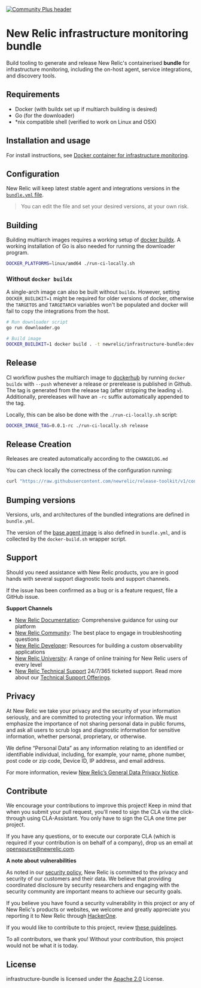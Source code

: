 [![Community Plus header](https://github.com/newrelic/opensource-website/raw/master/src/images/categories/Community_Plus.png)](https://opensource.newrelic.com/oss-category/#community-plus)

# New Relic infrastructure monitoring bundle

Build tooling to generate and release New Relic's containerised **bundle** for infrastructure monitoring, including the on-host agent, service integrations, and discovery tools.

## Requirements

- Docker (with buildx set up if multiarch building is desired)
- Go (for the downloader)
- *nix compatible shell (verified to work on Linux and OSX)

## Installation and usage

For install instructions, see [Docker container for infrastructure monitoring](https://docs.newrelic.com/docs/infrastructure/install-infrastructure-agent/linux-installation/docker-container-infrastructure-monitoring).

## Configuration

New Relic will keep latest stable agent and integrations versions in the [`bundle.yml` file](https://github.com/newrelic/infrastructure-bundle/blob/master/bundle.yml).

> You can edit the file and set your desired versions, at your own risk.

## Building

Building multiarch images requires a working setup of [docker buildx](https://docs.docker.com/buildx/working-with-buildx/).
A working installation of Go is also needed for running the downloader program.

```bash
DOCKER_PLATFORMS=linux/amd64 ./run-ci-locally.sh
```

### Without `docker buildx`

A single-arch image can also be built without `buildx`. However, setting `DOCKER_BUILDKIT=1` might be required for older versions of docker, otherwise the `TARGETOS` and `TARGETARCH` variables won't be populated and docker will fail to copy the integrations from the host.

```bash
# Run downloader script
go run downloader.go

# Build image
DOCKER_BUILDKIT=1 docker build . -t newrelic/infrastructure-bundle:dev
```

## Release

CI workflow pushes the multiarch image to [dockerhub](https://hub.docker.com/repository/docker/newrelic/infrastructure-bundle/tags) by running `docker buildx` with `--push` whenever a release or prerelease is published in Github. The tag is generated from the release tag (after stripping the leading `v`). Additionally, prereleases will have an `-rc` suffix automatically appended to the tag.

Locally, this can be also be done with the `./run-ci-locally.sh` script:

```bash
DOCKER_IMAGE_TAG=0.0.1-rc ./run-ci-locally.sh release
```

## Release Creation

Releases are created automatically according to the `CHANGELOG.md`

You can check locally the correctness of the configuration running:
```bash
curl "https://raw.githubusercontent.com/newrelic/release-toolkit/v1/contrib/ohi-release-notes/run.sh" | bash -s -- $(filter-out $@,$(MAKECMDGOALS))
```


## Bumping versions

Versions, urls, and architectures of the bundled integrations are defined in `bundle.yml`.

The version of the [base agent image](https://hub.docker.com/repository/docker/newrelic/infrastructure/tags) is also defined in `bundle.yml`, and is collected by the `docker-build.sh` wrapper script.

## Support

Should you need assistance with New Relic products, you are in good hands with several support diagnostic tools and support channels.

If the issue has been confirmed as a bug or is a feature request, file a GitHub issue.

**Support Channels**

* [New Relic Documentation](https://docs.newrelic.com): Comprehensive guidance for using our platform
* [New Relic Community](https://discuss.newrelic.com/c/support-products-agents/new-relic-infrastructure): The best place to engage in troubleshooting questions
* [New Relic Developer](https://developer.newrelic.com/): Resources for building a custom observability applications
* [New Relic University](https://learn.newrelic.com/): A range of online training for New Relic users of every level
* [New Relic Technical Support](https://support.newrelic.com/) 24/7/365 ticketed support. Read more about our [Technical Support Offerings](https://docs.newrelic.com/docs/licenses/license-information/general-usage-licenses/support-plan).

## Privacy

At New Relic we take your privacy and the security of your information seriously, and are committed to protecting your information. We must emphasize the importance of not sharing personal data in public forums, and ask all users to scrub logs and diagnostic information for sensitive information, whether personal, proprietary, or otherwise.

We define “Personal Data” as any information relating to an identified or identifiable individual, including, for example, your name, phone number, post code or zip code, Device ID, IP address, and email address.

For more information, review [New Relic’s General Data Privacy Notice](https://newrelic.com/termsandconditions/privacy).

## Contribute

We encourage your contributions to improve this project! Keep in mind that when you submit your pull request, you'll need to sign the CLA via the click-through using CLA-Assistant. You only have to sign the CLA one time per project.

If you have any questions, or to execute our corporate CLA (which is required if your contribution is on behalf of a company), drop us an email at opensource@newrelic.com.

**A note about vulnerabilities**

As noted in our [security policy](../../security/policy), New Relic is committed to the privacy and security of our customers and their data. We believe that providing coordinated disclosure by security researchers and engaging with the security community are important means to achieve our security goals.

If you believe you have found a security vulnerability in this project or any of New Relic's products or websites, we welcome and greatly appreciate you reporting it to New Relic through [HackerOne](https://hackerone.com/newrelic).

If you would like to contribute to this project, review [these guidelines](./CONTRIBUTING.md).

To all contributors, we thank you!  Without your contribution, this project would not be what it is today.

## License

infrastructure-bundle is licensed under the [Apache 2.0](http://apache.org/licenses/LICENSE-2.0.txt) License.
